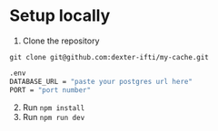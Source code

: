 # Setup locally
1. Clone the repository
```
git clone git@github.com:dexter-ifti/my-cache.git
```
```bash
.env
DATABASE_URL = "paste your postgres url here"
PORT = "port number"
```
2. Run `npm install`
3. Run `npm run dev`